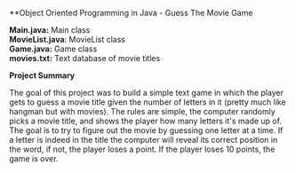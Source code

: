 **Object Oriented Programming in Java - Guess The Movie Game

**Main.java:** Main class                                                                                                                 
**MovieList.java**: MovieList class                                                                                                       
**Game.java:** Game class                                                                                                                 
**movies.txt:** Text database of movie titles

**Project Summary**

The goal of this project was to build a simple text game in which the player gets to guess a movie title given the number of letters in it (pretty much like hangman but with movies). The rules are simple, the computer randomly picks a movie title, and shows the player how many letters it's made up of. The goal is to try to figure out the movie by guessing one letter at a time. 
If a letter is indeed in the title the computer will reveal its correct position in the word, if not, the player loses a point. If the player loses 10 points, the game is over.

